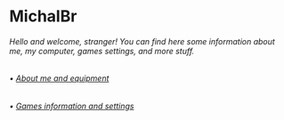 <h1>MichalBr</h1>
<h6>Hello and welcome, stranger! You can find here some information about me, my computer, games settings, and more stuff.</h6>
<h6>• <a href="https://github.com/TheMichalBr/michalbr/blob/main/about_me_and_equipment.md">About me and equipment</a></h6>
<h6>• <a href="https://github.com/TheMichalBr/michalbr/blob/main/games_information_and_settings.md">Games information and settings</a></h6>
